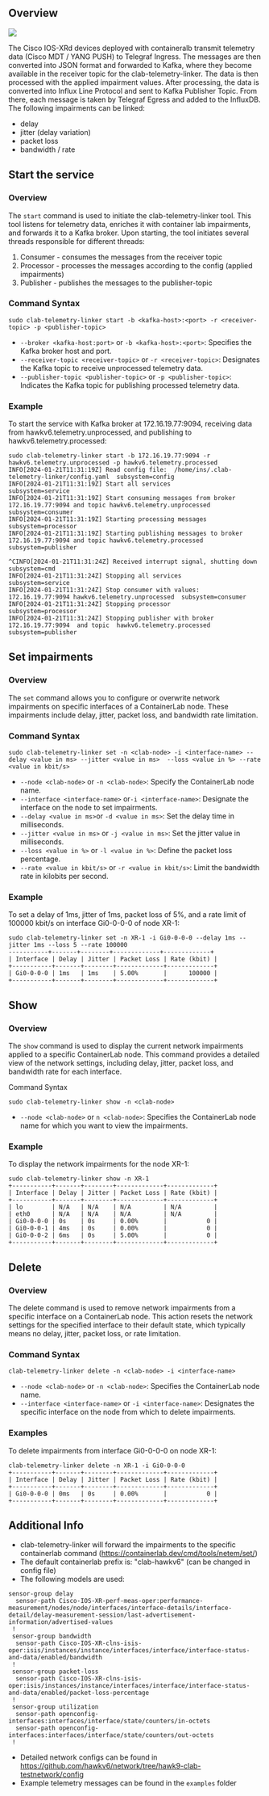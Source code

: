 ## Overview
![](docs/images/clab-telemetry-linker-overview.drawio.png)

The Cisco IOS-XRd devices deployed with containeralb transmit telemetry data (Cisco MDT / YANG PUSH) to Telegraf Ingress. The messages are then converted into JSON format and forwarded to Kafka, where they become available in the receiver topic for the clab-telemetry-linker. The data is then processed with the applied impairment values.
After processing, the data is converted into Influx Line Protocol and sent to Kafka Publisher Topic. From there, each message is taken by Telegraf Egress and added to the InfluxDB.
The following impairments can be linked:
- delay
- jitter (delay variation)
- packet loss
- bandwidth / rate

## Start the service
### Overview
The `start` command is used to initiate the clab-telemetry-linker tool. This tool listens for telemetry data, enriches it with container lab impairments, and forwards it to a Kafka broker. Upon starting, the tool initiates several threads responsible for different threads:
1. Consumer - consumes the messages from the receiver topic
2. Processor - processes the messages according to the config (applied impairments)
3. Publisher - publishes the messages to the publisher-topic

### Command Syntax
```
sudo clab-telemetry-linker start -b <kafka-host>:<port> -r <receiver-topic> -p <publisher-topic> 
```
- `--broker <kafka-host:port>` or `-b <kafka-host>:<port>`: Specifies the Kafka broker host and port.
- `--receiver-topic <receiver-topic>` or `-r <receiver-topic>`: Designates the Kafka topic to receive unprocessed telemetry data.
- `--publisher-topic <publisher-topic>` or `-p <publisher-topic>`: Indicates the Kafka topic for publishing processed telemetry data.
### Example
To start the service with Kafka broker at 172.16.19.77:9094, receiving data from hawkv6.telemetry.unprocessed, and publishing to hawkv6.telemetry.processed:
```
sudo clab-telemetry-linker start -b 172.16.19.77:9094 -r hawkv6.telemetry.unprocessed -p hawkv6.telemetry.processed
INFO[2024-01-21T11:31:19Z] Read config file:  /home/ins/.clab-telemetry-linker/config.yaml  subsystem=config
INFO[2024-01-21T11:31:19Z] Start all services                            subsystem=service
INFO[2024-01-21T11:31:19Z] Start consuming messages from broker 172.16.19.77:9094 and topic hawkv6.telemetry.unprocessed  subsystem=consumer
INFO[2024-01-21T11:31:19Z] Starting processing messages                  subsystem=processor
INFO[2024-01-21T11:31:19Z] Starting publishing messages to broker 172.16.19.77:9094 and topic hawkv6.telemetry.processed  subsystem=publisher

^CINFO[2024-01-21T11:31:24Z] Received interrupt signal, shutting down      subsystem=cmd
INFO[2024-01-21T11:31:24Z] Stopping all services                         subsystem=service
INFO[2024-01-21T11:31:24Z] Stop consumer with values:  172.16.19.77:9094 hawkv6.telemetry.unprocessed  subsystem=consumer
INFO[2024-01-21T11:31:24Z] Stopping processor                            subsystem=processor
INFO[2024-01-21T11:31:24Z] Stopping publisher with broker  172.16.19.77:9094  and topic  hawkv6.telemetry.processed  subsystem=publisher
```

## Set impairments
### Overview
The `set` command allows you to configure or overwrite network impairments on specific interfaces of a ContainerLab node. These impairments include delay, jitter, packet loss, and bandwidth rate limitation.
### Command Syntax
```
sudo clab-telemetry-linker set -n <clab-node> -i <interface-name> --delay <value in ms> --jitter <value in ms>  --loss <value in %> --rate <value in kbit/s>
```
- `--node <clab-node>` or `-n <clab-node>`: Specify the ContainerLab node name.
- `--interface <interface-name>` or`-i <interface-name>`: Designate the interface on the node to set impairments.
- `--delay <value in ms>`or `-d <value in ms>`: Set the delay time in milliseconds.
- `--jitter <value in ms>` or `-j <value in ms>`: Set the jitter value in milliseconds.
- `--loss <value in %>` or `-l <value in %>`: Define the packet loss percentage.
- `--rate <value in kbit/s>` or `-r <value in kbit/s>`: Limit the bandwidth rate in kilobits per second.


### Example
To set a delay of 1ms, jitter of 1ms, packet loss of 5%, and a rate limit of 100000 kbit/s on interface Gi0-0-0-0 of node XR-1:
```
sudo clab-telemetry-linker set -n XR-1 -i Gi0-0-0-0 --delay 1ms --jitter 1ms --loss 5 --rate 100000 
-----------+-------+--------+-------------+-------------+
| Interface | Delay | Jitter | Packet Loss | Rate (kbit) |
+-----------+-------+--------+-------------+-------------+
| Gi0-0-0-0 | 1ms   | 1ms    | 5.00%       |      100000 |
+-----------+-------+--------+-------------+-------------+
```

## Show
### Overview
The `show` command is used to display the current network impairments applied to a specific ContainerLab node. This command provides a detailed view of the network settings, including delay, jitter, packet loss, and bandwidth rate for each interface.

Command Syntax
```
sudo clab-telemetry-linker show -n <clab-node>
```
- `--node <clab-node>` or  `n <clab-node>`: Specifies the ContainerLab node name for which you want to view the impairments.
### Example
To display the network impairments for the node XR-1:
```
sudo clab-telemetry-linker show -n XR-1
+-----------+-------+--------+-------------+-------------+
| Interface | Delay | Jitter | Packet Loss | Rate (kbit) |
+-----------+-------+--------+-------------+-------------+
| lo        | N/A   | N/A    | N/A         | N/A         |
| eth0      | N/A   | N/A    | N/A         | N/A         |
| Gi0-0-0-0 | 0s    | 0s     | 0.00%       |           0 |
| Gi0-0-0-1 | 4ms   | 0s     | 0.00%       |           0 |
| Gi0-0-0-2 | 6ms   | 0s     | 5.00%       |           0 |
+-----------+-------+--------+-------------+-------------+
```


## Delete
### Overview
The delete command is used to remove network impairments from a specific interface on a ContainerLab node. This action resets the network settings for the specified interface to their default state, which typically means no delay, jitter, packet loss, or rate limitation.

### Command Syntax
```
clab-telemetry-linker delete -n <clab-node> -i <interface-name>
```
- `--node <clab-node>` or `-n <clab-node>`: Specifies the ContainerLab node name.
- `--interface <interface-name>` or `-i <interface-name>`: Designates the specific interface on the node from which to delete impairments.
### Examples
To delete impairments from interface Gi0-0-0-0 on node XR-1:
```
clab-telemetry-linker delete -n XR-1 -i Gi0-0-0-0
+-----------+-------+--------+-------------+-------------+
| Interface | Delay | Jitter | Packet Loss | Rate (kbit) |
+-----------+-------+--------+-------------+-------------+
| Gi0-0-0-0 | 0ms   | 0s     | 0.00%       |           0 |
+-----------+-------+--------+-------------+-------------+
```

## Additional Info
- clab-telemetry-linker will forward the impairments to the specific containerlab command (https://containerlab.dev/cmd/tools/netem/set/)
- The default containerlab prefix is: "clab-hawkv6" (can be changed in config file)
- The following models are used:
```
sensor-group delay
  sensor-path Cisco-IOS-XR-perf-meas-oper:performance-measurement/nodes/node/interfaces/interface-details/interface-detail/delay-measurement-session/last-advertisement-information/advertised-values
 !
 sensor-group bandwidth
  sensor-path Cisco-IOS-XR-clns-isis-oper:isis/instances/instance/interfaces/interface/interface-status-and-data/enabled/bandwidth
 !
 sensor-group packet-loss
  sensor-path Cisco-IOS-XR-clns-isis-oper:isis/instances/instance/interfaces/interface/interface-status-and-data/enabled/packet-loss-percentage
 !
 sensor-group utilization
  sensor-path openconfig-interfaces:interfaces/interface/state/counters/in-octets
  sensor-path openconfig-interfaces:interfaces/interface/state/counters/out-octets
 !
```
- Detailed network configs can be found in https://github.com/hawkv6/network/tree/hawk9-clab-testnetwork/config
- Example telemetry messages can be found in the `examples` folder